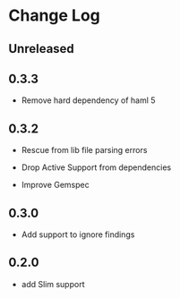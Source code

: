 # Change Log

## Unreleased

## 0.3.3

* Remove hard dependency of haml 5

## 0.3.2

* Rescue from lib file parsing errors

* Drop Active Support from dependencies

* Improve Gemspec

## 0.3.0

* Add support to ignore findings

## 0.2.0

* add Slim support
